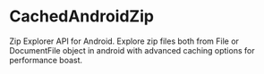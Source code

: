 # CachedAndroidZip
Zip Explorer API for Android. Explore zip files both from File or DocumentFile object in android with advanced caching options for performance boast.
